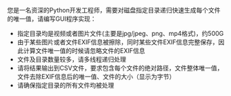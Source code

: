 您是一名资深的Python开发工程师，需要对磁盘指定目录递归快速生成每个文件的唯一值，请编写GUI程序实现：
- 指定目录均是视频或者图片文件(主要是jpg/jpeg、png、mp4格式)，约500G
- 由于某些图片或者文件EXIF信息被擦除，同时某些文件EXIF信息完整保存，因此计算文件唯一值的时候请忽略文件的EXIF信息
- 文件及目录数量较多，请多线程递归处理
- 请将结果输出到CSV文件，要求包含每个文件的绝对路径，文件整体唯一值，文件去除EXIF信息后的唯一值、文件的大小（显示为字节）
- 请确保指定目录的所有文件均被处理